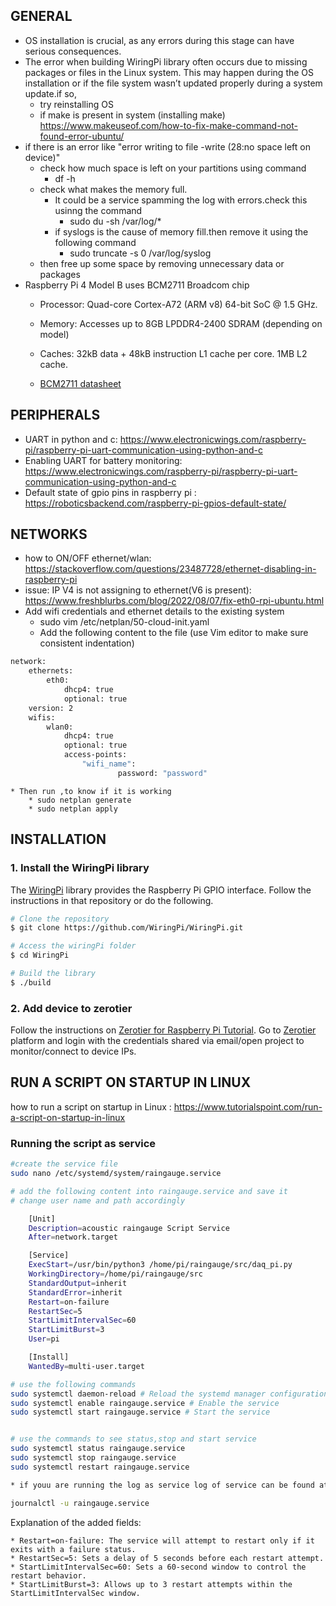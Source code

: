 ## GENERAL
* OS installation is crucial, as any errors during this stage can have serious consequences.
* The error when building WiringPi library often occurs due to missing packages or files in the Linux system. This may happen during the OS installation or if the file system wasn’t updated properly during a system update.if so,
    * try reinstalling OS
    * if make is present in system (installing make)
        https://www.makeuseof.com/how-to-fix-make-command-not-found-error-ubuntu/
* if there is an error like "error writing to file -write (28:no space left on device)"
    * check how much space is left on your partitions using command
        * df -h
    * check what makes the memory full.
        * It could be a service spamming the log with errors.check this usinng the command
            * sudo du -sh /var/log/*
        * if syslogs is the cause of memory fill.then remove it using the following command
            * sudo truncate -s 0 /var/log/syslog
    * then free up some space by removing unnecessary data or packages       
* Raspberry Pi 4 Model B uses BCM2711 Broadcom chip
    * Processor: Quad-core Cortex-A72 (ARM v8) 64-bit SoC @ 1.5 GHz.

    * Memory: Accesses up to 8GB LPDDR4-2400 SDRAM (depending on model)

    * Caches: 32kB data + 48kB instruction L1 cache per core. 1MB L2 cache.
    * [BCM2711 datasheet](BCM2711-datasheet.pdf)

## PERIPHERALS
* UART in python and c: https://www.electronicwings.com/raspberry-pi/raspberry-pi-uart-communication-using-python-and-c
* Enabling UART for battery monitoring: https://www.electronicwings.com/raspberry-pi/raspberry-pi-uart-communication-using-python-and-c        
* Default state of gpio pins in raspberry pi : https://roboticsbackend.com/raspberry-pi-gpios-default-state/

## NETWORKS
* how to ON/OFF ethernet/wlan: https://stackoverflow.com/questions/23487728/ethernet-disabling-in-raspberry-pi
* issue: IP V4 is not assigning to ethernet(V6 is present): https://www.freshblurbs.com/blog/2022/08/07/fix-eth0-rpi-ubuntu.html
* Add wifi credentials and ethernet details to the existing system
    * sudo vim  /etc/netplan/50-cloud-init.yaml
    * Add the following content to the file (use Vim editor to make sure consistent indentation)
``` bash
network:
    ethernets:
        eth0:
            dhcp4: true
            optional: true
    version: 2
    wifis:
        wlan0:
            dhcp4: true
            optional: true
            access-points:
                "wifi_name":
                        password: "password"

 ``` 	

    * Then run ,to know if it is working
	    * sudo netplan generate
        * sudo netplan apply	

## INSTALLATION
### 1. Install the WiringPi library 

The [WiringPi](https://github.com/WiringPi/WiringPi) library provides the Raspberry Pi GPIO interface. Follow the instructions in that repository or do the following.

```bash
# Clone the repository 
$ git clone https://github.com/WiringPi/WiringPi.git 

# Access the wiringPi folder 
$ cd WiringPi 

# Build the library
$ ./build 
```

### 2. Add device to zerotier
Follow the instructions on [Zerotier for Raspberry Pi Tutorial](https://pimylifeup.com/raspberry-pi-zerotier/). Go to  [Zerotier](https://my.zerotier.com/) platform and login with the credentials shared via email/open project to monitor/connect to device IPs. 

## RUN A SCRIPT ON STARTUP IN LINUX
how to run a script on startup in Linux : https://www.tutorialspoint.com/run-a-script-on-startup-in-linux
### Running the script as service

```bash
#create the service file
sudo nano /etc/systemd/system/raingauge.service

# add the following content into raingauge.service and save it
# change user name and path accordingly

    [Unit]
    Description=acoustic raingauge Script Service
    After=network.target

    [Service]
    ExecStart=/usr/bin/python3 /home/pi/raingauge/src/daq_pi.py
    WorkingDirectory=/home/pi/raingauge/src
    StandardOutput=inherit
    StandardError=inherit
    Restart=on-failure
    RestartSec=5
    StartLimitIntervalSec=60
    StartLimitBurst=3
    User=pi

    [Install]
    WantedBy=multi-user.target

# use the following commands
sudo systemctl daemon-reload # Reload the systemd manager configuration to recognize the new service
sudo systemctl enable raingauge.service # Enable the service
sudo systemctl start raingauge.service # Start the service


# use the commands to see status,stop and start service
sudo systemctl status raingauge.service
sudo systemctl stop raingauge.service
sudo systemctl restart raingauge.service

* if youu are running the log as service log of service can be found at /var/log/journal

journalctl -u raingauge.service

```
Explanation of the added fields:

    * Restart=on-failure: The service will attempt to restart only if it exits with a failure status.
    * RestartSec=5: Sets a delay of 5 seconds before each restart attempt.
    * StartLimitIntervalSec=60: Sets a 60-second window to control the restart behavior.
    * StartLimitBurst=3: Allows up to 3 restart attempts within the StartLimitIntervalSec window.